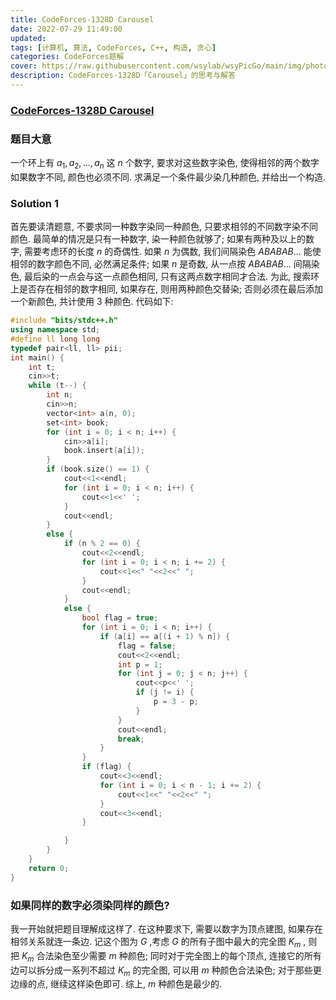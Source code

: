 ```yaml
---
title: CodeForces-1328D Carousel 
date: 2022-07-29 11:49:00
updated:
tags: [计算机, 算法, CodeForces, C++, 构造, 贪心]
categories: CodeForces题解
cover: https://raw.githubusercontent.com/wsylab/wsyPicGo/main/img/photo-1561424412-6c2125ecb1cc
description: CodeForces-1328D「Carousel」的思考与解答
---
```

### [CodeForces-1328D Carousel](https://codeforces.com/problemset/problem/1328/D)
### 题目大意
一个环上有 $a_1, a_2, ..., a_n$ 这 $n$ 个数字, 要求对这些数字染色, 使得相邻的两个数字如果数字不同, 颜色也必须不同. 求满足一个条件最少染几种颜色, 并给出一个构造.
### Solution 1
首先要读清题意, 不要求同一种数字染同一种颜色, 只要求相邻的不同数字染不同颜色. 最简单的情况是只有一种数字, 染一种颜色就够了; 如果有两种及以上的数字, 需要考虑环的长度 $n$ 的奇偶性. 如果 $n$ 为偶数, 我们间隔染色 $ABABAB...$ 能使相邻的数字颜色不同, 必然满足条件; 如果 $n$ 是奇数, 从一点按 $ABABAB...$ 间隔染色, 最后染的一点会与这一点颜色相同, 只有这两点数字相同才合法. 为此, 搜索环上是否存在相邻的数字相同, 如果存在, 则用两种颜色交替染; 否则必须在最后添加一个新颜色, 共计使用 $3$ 种颜色.
代码如下:
```C++
#include "bits/stdc++.h"
using namespace std;
#define ll long long
typedef pair<ll, ll> pii;
int main() {
    int t;
    cin>>t;
    while (t--) {
        int n;
        cin>>n;
        vector<int> a(n, 0);
        set<int> book;
        for (int i = 0; i < n; i++) {
            cin>>a[i];
            book.insert(a[i]);
        }
        if (book.size() == 1) {
            cout<<1<<endl;
            for (int i = 0; i < n; i++) {
                cout<<1<<' ';
            }
            cout<<endl;
        }
        else {
            if (n % 2 == 0) {
                cout<<2<<endl;
                for (int i = 0; i < n; i += 2) {
                    cout<<1<<" "<<2<<" ";
                }
                cout<<endl;
            }
            else {
                bool flag = true;
                for (int i = 0; i < n; i++) {
                    if (a[i] == a[(i + 1) % n]) {
                        flag = false;
                        cout<<2<<endl;
                        int p = 1;
                        for (int j = 0; j < n; j++) {
                            cout<<p<<' ';
                            if (j != i) {
                                p = 3 - p;
                            }
                        }
                        cout<<endl;
                        break;
                    }
                }
                if (flag) {
                    cout<<3<<endl;
                    for (int i = 0; i < n - 1; i += 2) {
                        cout<<1<<" "<<2<<" ";
                    }
                    cout<<3<<endl;
                }

            }
        }
    }
    return 0;
}
```

### 如果同样的数字必须染同样的颜色?
我一开始就把题目理解成这样了. 在这种要求下, 需要以数字为顶点建图, 如果存在相邻关系就连一条边. 记这个图为 $G$ ,考虑 $G$ 的所有子图中最大的完全图 $K_m$ , 则把 $K_m$ 合法染色至少需要 $m$ 种颜色; 同时对于完全图上的每个顶点, 连接它的所有边可以拆分成一系列不超过 $K_m$ 的完全图, 可以用 $m$ 种颜色合法染色; 对于那些更边缘的点, 继续这样染色即可. 综上, $m$ 种颜色是最少的.